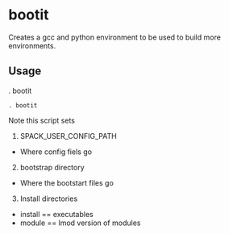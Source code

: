 # bootit
Creates a gcc and python environment to be used to build more environments.


## Usage

. bootit

```
. bootit

```

Note this script sets 

1. SPACK_USER_CONFIG_PATH 
  - Where config fiels go

2. bootstrap directory
  - Where the bootstart files go

3. Install directories
  - install == executables
  - module == lmod version of modules
